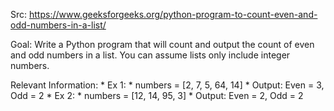 Src: https://www.geeksforgeeks.org/python-program-to-count-even-and-odd-numbers-in-a-list/

Goal: Write a Python program that will count and output the count of even
    and odd numbers in a list. You can assume lists only include integer
    numbers.

Relevant Information:
    * Ex 1:
        * numbers = [2, 7, 5, 64, 14]
        * Output: Even = 3, Odd = 2
    * Ex 2:
        * numbers = [12, 14, 95, 3]
        * Output: Even = 2, Odd = 2
